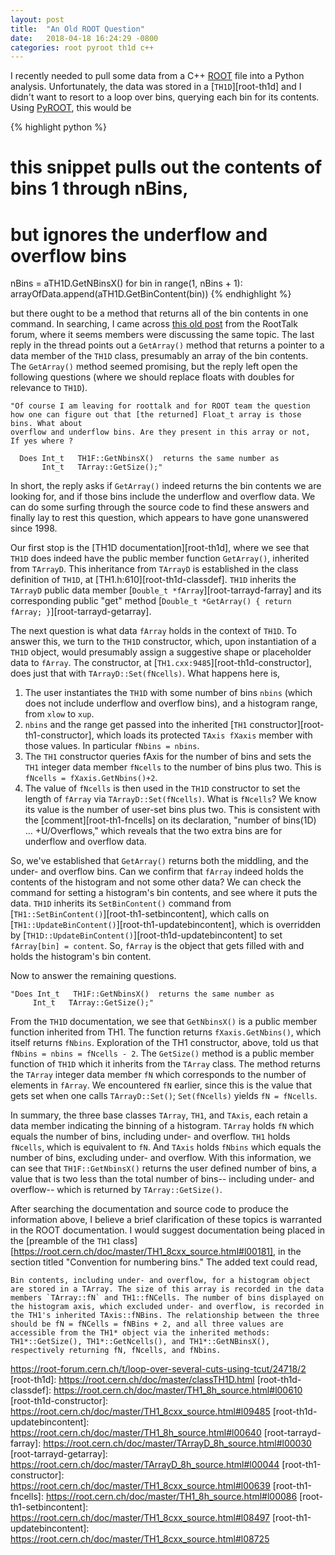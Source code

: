 ```yaml
---
layout: post
title:  "An Old ROOT Question"
date:   2018-04-18 16:24:29 -0800
categories: root pyroot th1d c++
---
```


I recently needed to pull some data from a C++ [ROOT][root-site] file into a Python analysis. Unfortunately, the data was stored in a [`TH1D`][root-th1d] and I didn't want to resort to a loop over bins, querying each bin for its contents. Using [PyROOT][pyroot-site], this would be

{% highlight python %}
# this snippet pulls out the contents of bins 1 through nBins,
# but ignores the underflow and overflow bins
nBins = aTH1D.GetNBinsX()
for bin in range(1, nBins + 1):
  arrayOfData.append(aTH1D.GetBinContent(bin))
{% endhighlight %}

but there ought to be a method that returns all of the bin contents in one command. In searching, I came across [this old post][root-post] from the RootTalk forum, where it seems members were discussing the same topic. The last reply in the thread points out a `GetArray()` method that returns a pointer to a data member of the `TH1D` class, presumably an array of the bin contents. The `GetArray()` method seemed promising, but the reply left open the following questions (where we should replace floats with doubles for relevance to `TH1D`).

```
"Of course I am leaving for roottalk and for ROOT team the question
how one can figure out that [the returned] Float_t array is those bins. What about
overflow and underflow bins. Are they present in this array or not,
If yes where ?

  Does Int_t   TH1F::GetNbinsX()  returns the same number as
       Int_t   TArray::GetSize();"
```

In short, the reply asks if `GetArray()` indeed returns the bin contents we are looking for, and if those bins include the underflow and overflow data. We can do some surfing through the source code to find these answers and finally lay to rest this question, which appears to have gone unanswered since 1998.

Our first stop is the [TH1D documentation][root-th1d], where we see that `TH1D` does indeed have the public member function `GetArray()`, inherited from `TArrayD`. This inheritance from `TArrayD` is established in the class definition of `TH1D`, at [TH1.h:610][root-th1d-classdef]. `TH1D` inherits the `TArrayD` public data member [`Double_t *fArray`][root-tarrayd-farray] and its corresponding public "get" method [`Double_t *GetArray() { return fArray; }`][root-tarrayd-getarray].

The next question is what data `fArray` holds in the context of `TH1D`. To answer this, we turn to the `TH1D` constructor, which, upon instantiation of a `TH1D` object, would presumably assign a suggestive shape or placeholder data to `fArray`. The constructor, at [`TH1.cxx:9485`][root-th1d-constructor], does just that with `TArrayD::Set(fNcells)`. What happens here is,
1. The user instantiates the `TH1D` with some number of bins `nbins` (which does not include underflow and overflow bins), and a histogram range, from `xlow` to `xup`.
2. `nbins` and the range get passed into the inherited [`TH1` constructor][root-th1-constructor], which loads its protected `TAxis fXaxis` member with those values. In particular `fNbins = nbins`.
3. The `TH1` constructor queries fAxis for the number of bins and sets the `TH1` integer data member `fNcells` to the number of bins plus two. This is `fNcells = fXaxis.GetNbins()+2`.
4. The value of `fNcells` is then used in the `TH1D` constructor to set the length of `fArray` via `TArrayD::Set(fNcells)`.
What is `fNcells`? We know its value is the number of user-set bins plus two. This is consistent with the [comment][root-th1-fncells] on its declaration, "number of bins(1D) ... +U/Overflows," which reveals that the two extra bins are for underflow and overflow data.

So, we've established that `GetArray()` returns both the middling, and the under- and overflow bins. Can we confirm that `fArray` indeed holds the contents of the histogram and not some other data? We can check the command for setting a histogram's bin contents, and see where it puts the data. `TH1D` inherits its `SetBinContent()` command from [`TH1::SetBinContent()`][root-th1-setbincontent], which calls on [`TH1::UpdateBinContent()`][root-th1-updatebincontent], which is overridden by [`TH1D::UpdateBinContent()`][root-th1d-updatebincontent] to set `fArray[bin] = content`. So, `fArray` is the object that gets filled with and holds the histogram's bin content.

Now to answer the remaining questions.
```
"Does Int_t   TH1F::GetNbinsX()  returns the same number as
     Int_t   TArray::GetSize();"
```
From the `TH1D` documentation, we see that `GetNbinsX()` is a public member function inherited from TH1. The function returns `fXaxis.GetNbins()`, which itself returns `fNbins`. Exploration of the TH1 constructor, above, told us that `fNbins = nbins = fNcells - 2`. The `GetSize()` method is a public member function of `TH1D` which it inherits from the `TArray` class. The method returns the `TArray` integer data member `fN` which corresponds to the number of elements in `fArray`. We encountered `fN` earlier, since this is the value that gets set when one calls `TArrayD::Set()`; `Set(fNcells)` yields `fN = fNcells`.

In summary, the three base classes `TArray`, `TH1`, and `TAxis`, each retain a data member indicating the binning of a histogram. `TArray` holds `fN` which equals the number of bins, including under- and overflow. `TH1` holds `fNcells`, which is equivalent to `fN`. And `TAxis` holds `fNbins` which equals the number of bins, excluding under- and overflow. With this information, we can see that `TH1F::GetNbinsX()` returns the user defined number of bins, a value that is two less than the total number of bins-- including under- and overflow-- which is returned by `TArray::GetSize()`.

After searching the documentation and source code to produce the information above, I believe a brief clarification of these topics is warranted in the ROOT documentation. I would
suggest documentation being placed in the [preamble of the `TH1` class][https://root.cern.ch/doc/master/TH1_8cxx_source.html#l00181], in the section titled "Convention for numbering bins." The added text could read,
```
Bin contents, including under- and overflow, for a histogram object are stored in a TArray. The size of this array is recorded in the data members `TArray::fN` and TH1::fNCells. The number of bins displayed on the histogram axis, which excluded under- and overflow, is recorded in the TH1's inherited TAxis::fNBins. The relationship between the three should be fN = fNCells = fNBins + 2, and all three values are accessible from the TH1* object via the inherited methods: TH1*::GetSize(), TH1*::GetNcells(), and TH1*::GetNBinsX(), respectively returning fN, fNcells, and fNbins.
```

[root-site]: https://root.cern.ch/
[pyroot-site]: https://root.cern.ch/pyroot
[root-post]: https://root.cern.ch/root/roottalk/roottalk98/2318.html
https://root-forum.cern.ch/t/loop-over-several-cuts-using-tcut/24718/2
[root-th1d]: https://root.cern.ch/doc/master/classTH1D.html
[root-th1d-classdef]: https://root.cern.ch/doc/master/TH1_8h_source.html#l00610
[root-th1d-constructor]: https://root.cern.ch/doc/master/TH1_8cxx_source.html#l09485
[root-th1d-updatebincontent]: https://root.cern.ch/doc/master/TH1_8h_source.html#l00640
[root-tarrayd-farray]: https://root.cern.ch/doc/master/TArrayD_8h_source.html#l00030
[root-tarrayd-getarray]: https://root.cern.ch/doc/master/TArrayD_8h_source.html#l00044
[root-th1-constructor]: https://root.cern.ch/doc/master/TH1_8cxx_source.html#l00639
[root-th1-fncells]: https://root.cern.ch/doc/master/TH1_8h_source.html#l00086
[root-th1-setbincontent]: https://root.cern.ch/doc/master/TH1_8cxx_source.html#l08497
[root-th1-updatebincontent]: https://root.cern.ch/doc/master/TH1_8cxx_source.html#l08725
